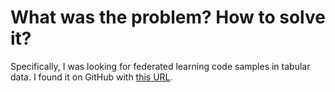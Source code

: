 # What was the problem? How to solve it?

Specifically, I was looking for federated learning code samples in tabular data. I found it on GitHub with [this URL](https://github.com/tuhinsharma121/federated-ml/blob/master/notebooks/network-threat-detection-using-federated-learning.ipynb).